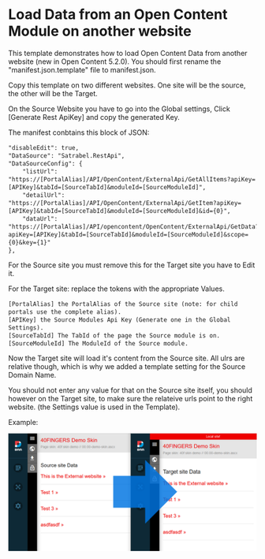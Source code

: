 # Load Data from an Open Content Module on another website

This template demonstrates how to load Open Content Data from another website (new in Open Content 5.2.0).
You should first rename the "manifest.json.template" file to manifest.json.

Copy this template on two different websites. 
One site will be the source, the other will be the Target.

On the Source Website you have to go into the Global settings, Click [Generate Rest ApiKey] and copy the generated Key.

The manifest conbtains this block of JSON:

	"disableEdit": true,
	"DataSource": "Satrabel.RestApi",
	"DataSourceConfig": {
		"listUrl": "https://[PortalAlias]/API/OpenContent/ExternalApi/GetAllItems?apiKey=[APIKey]&tabId=[SourceTabId]&moduleId=[SourceModuleId]",
		"detailUrl": "https://[PortalAlias]/API/OpenContent/ExternalApi/GetItem?apiKey=[APIKey]&tabId=[SourceTabId]&moduleId=[SourceModuleId]&id={0}",
		"dataUrl": "https://[PortalAlias]/API/opencontent/OpenContent/ExternalApi/GetData?apiKey=[APIKey]&tabId=[SourceTabId]&moduleId=[SourceModuleId]&scope={0}&key={1}"
	},
	
For the Source site you must remove this  for the Target site you have to Edit it.

For the Target site: replace the tokens with the appropriate Values.
	
	[PortalAlias] the PortalAlias of the Source site (note: for child portals use the complete alias).
	[APIKey] the Source Modules Api Key (Generate one in the Global Settings).
	[SourceTabId] The TabId of the page the Source module is on.
	[SourceModuleId] The ModuleId of the Source module.

Now the Target site will load it's content from the Source site.
All ulrs are relative though, which is why we added a template setting for the Source Domain Name.

You should not enter any value for that on the Source site itself, you should however on the Target site, to make sure the relateive urls point to the right website.
(the Settings value is used in the Template).

Example:

![CkEditor Options](template.png "CkEditor Options Screen Print")
